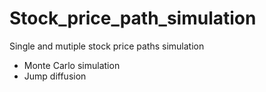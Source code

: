# Stock_price_path_simulation
Single and mutiple stock price paths simulation
- Monte Carlo simulation
- Jump diffusion 
